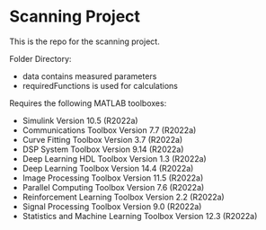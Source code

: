 # Scanning Project

This is the repo for the scanning project.

Folder Directory:
* data contains measured parameters
* requiredFunctions is used for calculations

Requires the following MATLAB toolboxes:
* Simulink                                              Version 10.5        (R2022a)
* Communications Toolbox                                Version 7.7         (R2022a)
* Curve Fitting Toolbox                                 Version 3.7         (R2022a)
* DSP System Toolbox                                    Version 9.14        (R2022a)
* Deep Learning HDL Toolbox                             Version 1.3         (R2022a)
* Deep Learning Toolbox                                 Version 14.4        (R2022a)
* Image Processing Toolbox                              Version 11.5        (R2022a)
* Parallel Computing Toolbox                            Version 7.6         (R2022a)
* Reinforcement Learning Toolbox                        Version 2.2         (R2022a)
* Signal Processing Toolbox                             Version 9.0         (R2022a)
* Statistics and Machine Learning Toolbox               Version 12.3        (R2022a)
